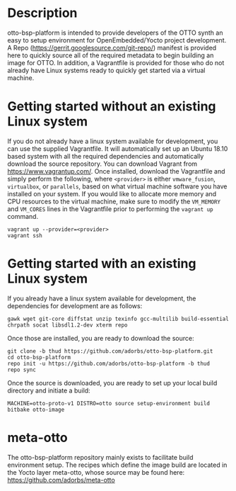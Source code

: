 # Description
otto-bsp-platform is intended to provide developers of the OTTO synth an easy to setup environment for OpenEmbedded/Yocto project development. A Repo (https://gerrit.googlesource.com/git-repo/) manifest is provided here to quickly source all of the required metadata to begin building an image for OTTO. In addition, a Vagrantfile is provided for those who do not already have Linux systems ready to quickly get started via a virtual machine.

# Getting started without an existing Linux system
If you do not already have a linux system available for development, you can use the supplied Vagrantfile. It will automatically set up an Ubuntu 18.10 based system with all the required dependencies and automatically download the source repository. You can download Vagrant from https://www.vagrantup.com/. Once installed, download the Vagrantfile and simply perform the following, where `<provider>` is either `vmware_fusion`, `virtualbox`, or `parallels`, based on what virtual machine software you have installed on your system. If you would like to allocate more memory and CPU resources to the virtual machine, make sure to modify the `VM_MEMORY` and `VM_CORES` lines in the Vagrantfile prior to performing the `vagrant up` command.

```
vagrant up --provider=<provider>
vagrant ssh
```

# Getting started with an existing Linux system
If you already have a linux system available for development, the dependencies for development are as follows:
```
gawk wget git-core diffstat unzip texinfo gcc-multilib build-essential chrpath socat libsdl1.2-dev xterm repo
```

Once those are installed, you are ready to download the source:
```
git clone -b thud https://github.com/adorbs/otto-bsp-platform.git
cd otto-bsp-platform
repo init -u https://github.com/adorbs/otto-bsp-platform -b thud
repo sync
```

Once the source is downloaded, you are ready to set up your local build directory and initiate a build:
```
MACHINE=otto-proto-v1 DISTRO=otto source setup-environment build
bitbake otto-image
```

# meta-otto

The otto-bsp-platform repository mainly exists to facilitate build environment setup. The recipes which define the image build are located in the Yocto layer meta-otto, whose source may be found here: https://github.com/adorbs/meta-otto

